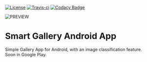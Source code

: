 [![License](https://img.shields.io/badge/License-Apache%202.0-blue.svg)](https://opensource.org/licenses/Apache-2.0)
[![Travis-ci](https://api.travis-ci.org/kollerlukas/Camera-Roll-Android-App.svg)](https://travis-ci.org/kollerlukas/Camera-Roll-Android-App)
[![Codacy Badge](https://api.codacy.com/project/badge/Grade/abf5a5e744c34396b20c1f7ed125ff04)](https://www.codacy.com/app/lukaskoller6/Camera-Roll-Android-App?utm_source=github.com&amp;utm_medium=referral&amp;utm_content=kollerlukas/Camera-Roll-Android-App&amp;utm_campaign=Badge_Grade)

![PREVIEW](https://github.com/matheusgmaia/Smart-Galley/blob/master/TrainingLogs/Join.jpeg)

# Smart Gallery Android App
Simple Gallery App for Android, with an image classification feature.<br>
Soon in Google Play. 

